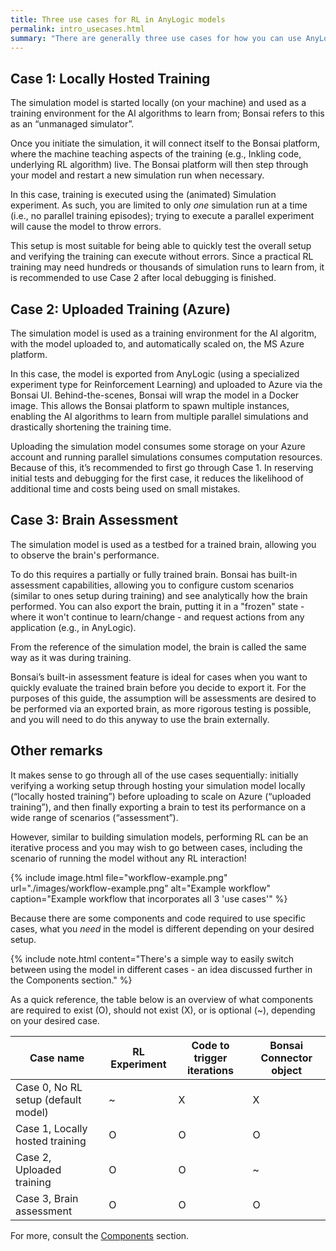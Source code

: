```yaml
---
title: Three use cases for RL in AnyLogic models
permalink: intro_usecases.html
summary: "There are generally three use cases for how you can use AnyLogic simulation models with the Bonsai platform. They are NOT mutually exclusive from one another within the scope of a single model or RL project."
---
```


## Case 1: Locally Hosted Training

The simulation model is started locally (on your machine) and used as a training environment for the AI algorithms to learn from; Bonsai refers to this as an “unmanaged simulator”. 

Once you initiate the simulation, it will connect itself to the Bonsai platform, where the machine teaching aspects of the training (e.g., Inkling code, underlying RL algorithm) live. The Bonsai platform will then step through your model and restart a new simulation run when necessary.

In this case, training is executed using the (animated) Simulation experiment. As such, you are limited to only *one* simulation run at a time (i.e., no parallel training episodes); trying to execute a parallel experiment will cause the model to throw errors. 

This setup is most suitable for being able to quickly test the overall setup and verifying the training can execute without errors. Since a practical RL training may need hundreds or thousands of simulation runs to learn from, it is recommended to use Case 2 after local debugging is finished.

## Case 2: Uploaded Training (Azure)

The simulation model is used as a training environment for the AI algoritm, with the model uploaded to, and automatically scaled on, the MS Azure platform.

In this case, the model is exported from AnyLogic (using a specialized experiment type for Reinforcement Learning) and uploaded to Azure via the Bonsai UI. Behind-the-scenes, Bonsai will wrap the model in a Docker image. This allows the Bonsai platform to spawn multiple instances, enabling the AI algorithms to learn from multiple parallel simulations and drastically shortening the training time. 

Uploading the simulation model consumes some storage on your Azure account and running parallel simulations consumes computation resources. Because of this, it’s recommended to first go through Case 1. In reserving initial tests and debugging for the first case, it reduces the likelihood of additional time and costs being used on small mistakes.

## Case 3: Brain Assessment

The simulation model is used as a testbed for a trained brain, allowing you to observe the brain's performance.

To do this requires a partially or fully trained brain. Bonsai has built-in assessment capabilities, allowing you to configure custom scenarios (similar to ones setup during training) and see analytically how the brain performed. You can also export the brain, putting it in a "frozen" state - where it won't continue to learn/change - and request actions from any application (e.g., in AnyLogic). 

From the reference of the simulation model, the brain is called the same way as it was during training.

Bonsai’s built-in assessment feature is ideal for cases when you want to quickly evaluate the trained brain before you decide to export it. For the purposes of this guide, the assumption will be assessments are desired to be performed via an exported brain, as more rigorous testing is possible, and you will need to do this anyway to use the brain externally.

## Other remarks

It makes sense to go through all of the use cases sequentially: initially verifying a working setup through hosting your simulation model locally (“locally hosted training”) before uploading to scale on Azure (“uploaded training”), and then finally exporting a brain to test its performance on a wide range of scenarios (“assessment”). 

However, similar to building simulation models, performing RL can be an iterative process and you may wish to go between cases, including the scenario of running the model without any RL interaction! 

{% include image.html file="workflow-example.png" url="./images/workflow-example.png" alt="Example workflow" caption="Example workflow that incorporates all 3 'use cases'" %}

Because there are some components and code required to use specific cases, what you *need* in the model is different depending on your desired setup. 

{% include note.html content="There's a simple way to easily switch between using the model in different cases - an idea discussed further in the Components section." %}

As a quick reference, the table below is an overview of what components are required to exist (O), should not exist (X), or is optional (~), depending on your desired case.

| Case name | RL Experiment | Code to trigger iterations | Bonsai Connector object |
|--|---------------|----------------------------|-------------------------|
| Case 0, No RL setup (default model) | ~ | X | X |
| Case 1, Locally hosted training | O | O | O |
| Case 2, Uploaded training | O | O | ~ |
| Case 3, Brain assessment | O | O | O |

For more, consult the [Components](components_overview.html) section.
